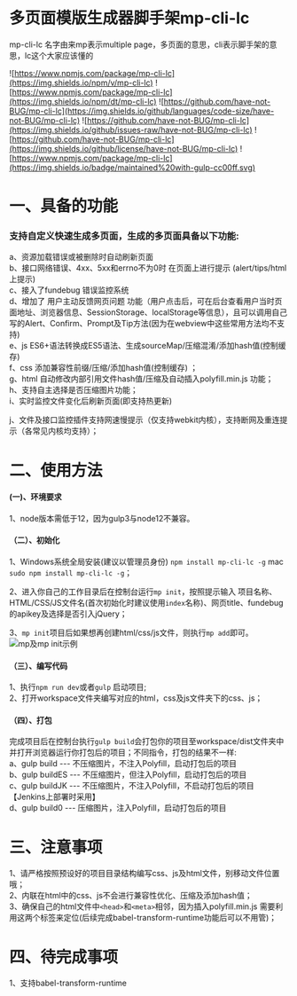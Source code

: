 # 多页面模版生成器脚手架mp-cli-lc
mp-cli-lc 名字由来mp表示multiple page，多页面的意思，cli表示脚手架的意思，lc这个大家应该懂的

![https://www.npmjs.com/package/mp-cli-lc](https://img.shields.io/npm/v/mp-cli-lc)
![https://www.npmjs.com/package/mp-cli-lc](https://img.shields.io/npm/dt/mp-cli-lc)
![https://github.com/have-not-BUG/mp-cli-lc](https://img.shields.io/github/languages/code-size/have-not-BUG/mp-cli-lc)
![https://github.com/have-not-BUG/mp-cli-lc](https://img.shields.io/github/issues-raw/have-not-BUG/mp-cli-lc)
![https://github.com/have-not-BUG/mp-cli-lc](https://img.shields.io/github/license/have-not-BUG/mp-cli-lc)
![https://www.npmjs.com/package/mp-cli-lc](https://img.shields.io/badge/maintained%20with-gulp-cc00ff.svg)

# 一、具备的功能
### 支持自定义快速生成多页面，生成的多页面具备以下功能:   
a、资源加载错误或被删除时自动刷新页面  
b、接口网络错误、4xx、5xx和errno不为0时 在页面上进行提示 (alert/tips/html上提示)  
c、接入了fundebug 错误监控系统  
d、增加了 用户主动反馈网页问题 功能（用户点击后，可在后台查看用户当时页面地址、浏览器信息、SessionStorage、localStorage等信息），且可以调用自己写的Alert、Confirm、Prompt及Tip方法(因为在webview中这些常用方法均不支持)  
e、js ES6+语法转换成ES5语法、生成sourceMap/压缩混淆/添加hash值(控制缓存)   
f、css 添加兼容性前缀/压缩/添加hash值(控制缓存) ；  
g、html 自动修改内部引用文件hash值/压缩及自动插入polyfill.min.js 功能；  
h、支持自主选择是否压缩图片功能；  
i、实时监控文件变化后刷新页面(即支持热更新)

j、文件及接口监控插件支持网速慢提示（仅支持webkit内核），支持断网及重连提示（各常见内核均支持）；  




# 二、使用方法
#### (一)、环境要求
1、node版本需低于12，因为gulp3与node12不兼容。

#### （二）、初始化
1、Windows系统全局安装(建议以管理员身份)  ```npm install mp-cli-lc -g``` mac ```sudo npm install mp-cli-lc -g```；  

2、进入你自己的工作目录后在控制台运行```mp init```，按照提示输入 项目名称、HTML/CSS/JS文件名(首次初始化时建议使用`index`名称)、网页title、fundebug的apikey及选择是否引入jQuery；

3、`mp init`项目后如果想再创建html/css/js文件，则执行`mp add`即可。     
![mp及mp init示例](https://publicimage-1251317493.file.myqcloud.com/reportBug/202103292003151304.png)
#### （三）、编写代码
1、执行```npm run dev```或者```gulp``` 启动项目;       
2、打开workspace文件夹编写对应的html，css及js文件夹下的css、js；  
#### （四）、打包
完成项目后在控制台执行```gulp build```会打包你的项目至workspace/dist文件夹中并打开浏览器运行你打包后的项目；不同指令，打包的结果不一样:    
a、gulp build --- 不压缩图片，不注入Polyfill，启动打包后的项目   
b、gulp buildES --- 不压缩图片，但注入Polyfill，启动打包后的项目      
c、gulp buildJK --- 不压缩图片，不注入Polyfill，不启动打包后的项目  【Jenkins上部署时采用】   
d、gulp build0 --- 压缩图片，注入Polyfill，启动打包后的项目  

# 三、注意事项
1、请严格按照预设好的项目目录结构编写css、js及html文件，别移动文件位置哦；   
2、内联在html中的css、js不会进行兼容性优化、压缩及添加hash值；   
3、确保自己的html文件中`<head>`和`<meta>`相邻，因为插入polyfill.min.js 需要利用这两个标签来定位(后续完成babel-transform-runtime功能后可以不用管)；

# 四、待完成事项
1、支持babel-transform-runtime
